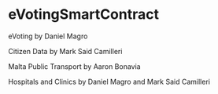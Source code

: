 # eVotingSmartContract

eVoting by Daniel Magro

Citizen Data by Mark Said Camilleri

Malta Public Transport by Aaron Bonavia

Hospitals and Clinics by Daniel Magro and Mark Said Camilleri
